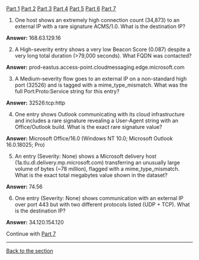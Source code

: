 [Part 1](/courseFiles/Section_05-networkingAndTelemetry/rita_lab/ritaLab1.md) [Part 2](/courseFiles/Section_05-networkingAndTelemetry/rita_lab/ritaLab2.md) [Part 3](/courseFiles/Section_05-networkingAndTelemetry/rita_lab/ritaLab3.md) [Part 4](/courseFiles/Section_05-networkingAndTelemetry/rita_lab/ritaLab4.md) [Part 5](/courseFiles/Section_05-networkingAndTelemetry/rita_lab/ritaLab5.md) [Part 6](/courseFiles/Section_05-networkingAndTelemetry/rita_lab/ritaLab6.md) [Part 7](/courseFiles/Section_05-networkingAndTelemetry/rita_lab/ritaLab7.md)



1. One host shows an extremely high connection count (34,873) to an external IP with a rare signature ACMS/1.0. What is the destination IP?

**Answer:** 168.63.129.16
 
2. A High-severity entry shows a very low Beacon Score (0.087) despite a very long total duration (>79,000 seconds). What FQDN was contacted?

**Answer:** prod-eastus.access-point.cloudmessaging.edge.microsoft.com
 
3. A Medium-severity flow goes to an external IP on a non-standard high port (32526) and is tagged with a mime_type_mismatch. What was the full Port:Proto:Service string for this entry?

**Answer:** 32526:tcp:http
 
4. One entry shows Outlook communicating with its cloud infrastructure and includes a rare signature revealing a User-Agent string with an Office/Outlook build. What is the exact rare signature value?

**Answer:** Microsoft Office/16.0 (Windows NT 10.0; Microsoft Outlook 16.0.18025; Pro)
 
5. An entry (Severity: None) shows a Microsoft delivery host (1a.tlu.dl.delivery.mp.microsoft.com) transferring an unusually large volume of bytes (~78 million), flagged with a mime_type_mismatch. What is the exact total megabytes value shown in the dataset?

**Answer:** 74.56
 
6. One entry (Severity: None) shows communication with an external IP over port 443 but with two different protocols listed (UDP + TCP). What is the destination IP?

**Answer:** 34.120.154.120


Continue with [Part 7](/courseFiles/Section_05-networkingAndTelemetry/rita_lab/ritaLab7.md)

---
[Back to the section](/courseFiles/Section_05-networkingAndTelemetry/networkingAndTelemetry.md)
